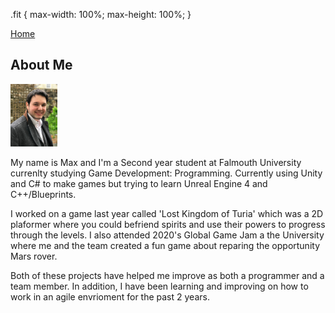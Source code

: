 .fit {
  max-width: 100%;
  max-height: 100%;
}

<a class="fit" href="https://virtualvortex.github.io/UtilityBaseAI/">Home</a>

## About Me

<img src="PictureOfMe.jpg" width="75" height="100" />

My name is Max and I'm a Second year student at Falmouth University currenlty studying Game Development: Programming. Currently using Unity and C# to make games but trying to learn Unreal Engine 4 and C++/Blueprints. 

I worked on a game last year called 'Lost Kingdom of Turia' which was a 2D plaformer where you could befriend spirits and use their powers to progress through the levels. I also attended 2020's Global Game Jam a the University where me and the team created a fun game about reparing the opportunity Mars rover.

Both of these projects have helped me improve as both a programmer and a team member. In addition, I have been learning and improving on how to work in an agile envrioment for the past 2 years.
